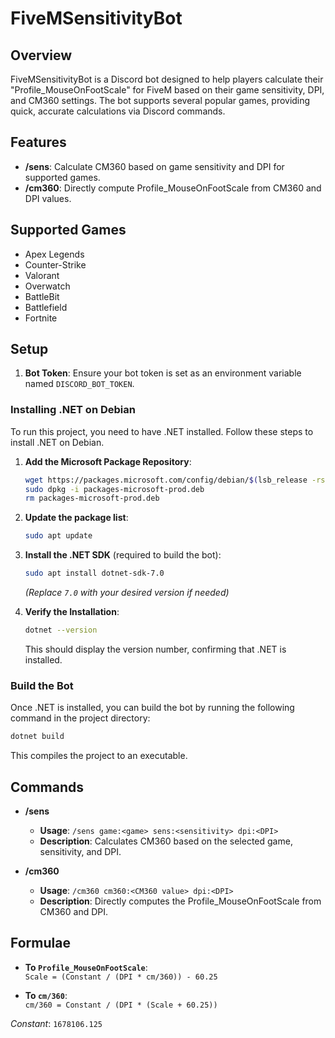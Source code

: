 # FiveMSensitivityBot

## Overview
FiveMSensitivityBot is a Discord bot designed to help players calculate their "Profile_MouseOnFootScale" for FiveM based on their game sensitivity, DPI, and CM360 settings. The bot supports several popular games, providing quick, accurate calculations via Discord commands.

## Features
- **/sens**: Calculate CM360 based on game sensitivity and DPI for supported games.
- **/cm360**: Directly compute Profile_MouseOnFootScale from CM360 and DPI values.

## Supported Games
- Apex Legends
- Counter-Strike
- Valorant
- Overwatch
- BattleBit
- Battlefield
- Fortnite

## Setup

1. **Bot Token**: Ensure your bot token is set as an environment variable named `DISCORD_BOT_TOKEN`.

### Installing .NET on Debian

To run this project, you need to have .NET installed. Follow these steps to install .NET on Debian.

1. **Add the Microsoft Package Repository**:
   ```sh
   wget https://packages.microsoft.com/config/debian/$(lsb_release -rs)/packages-microsoft-prod.deb -O packages-microsoft-prod.deb
   sudo dpkg -i packages-microsoft-prod.deb
   rm packages-microsoft-prod.deb
   ```

2. **Update the package list**:
   ```sh
   sudo apt update
   ```

3. **Install the .NET SDK** (required to build the bot):
   ```sh
   sudo apt install dotnet-sdk-7.0
   ```
   *(Replace `7.0` with your desired version if needed)*

4. **Verify the Installation**:
   ```sh
   dotnet --version
   ```
   This should display the version number, confirming that .NET is installed.

### Build the Bot

Once .NET is installed, you can build the bot by running the following command in the project directory:

```bash
dotnet build
```

This compiles the project to an executable.

## Commands

- **/sens**
  - **Usage**: `/sens game:<game> sens:<sensitivity> dpi:<DPI>`
  - **Description**: Calculates CM360 based on the selected game, sensitivity, and DPI.

- **/cm360**
  - **Usage**: `/cm360 cm360:<CM360 value> dpi:<DPI>`
  - **Description**: Directly computes the Profile_MouseOnFootScale from CM360 and DPI.

## Formulae

- **To `Profile_MouseOnFootScale`**:  
  `Scale = (Constant / (DPI * cm/360)) - 60.25`

- **To `cm/360`**:  
  `cm/360 = Constant / (DPI * (Scale + 60.25))`

*Constant*: `1678106.125`
